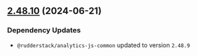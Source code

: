 ## [2.48.10](https://github.com/rudderlabs/rudder-sdk-js/compare/rudder-sdk-js@2.48.9...rudder-sdk-js@2.48.10) (2024-06-21)

### Dependency Updates

* `@rudderstack/analytics-js-common` updated to version `2.48.9`
